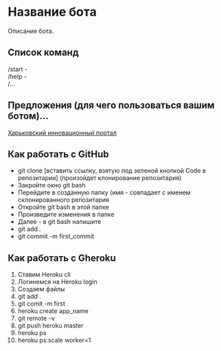 # Название бота
Описание бота.

## Список команд
/start -  
/help -  
/...  

## Предложения (для чего пользоваться вашим ботом)...

<a href = "https://innovations.kh.ua/">Харьковский инновационный портал</a>

## Как работать с GitHub
* git clone [вставить ссылку, взятую под зеленой кнопкой Code в репозитарии]    (произойдет клонирование репозитария)
* Закройте окно git bash
* Перейдите в созданную папку (имя - совпадает с именем склонированного репозитария
* Откройте git bash в этой папке
* Произведите изменения в папке
* Далее - в git bash напишите
* git add .
* git commit -m first_commit
## Как работать с Gheroku
1. Ставим Heroku cli
2. Логинемся на Heroku login
3. Создаем файлы 
4. git add .
5. git comit -m first 
6. heroku create app_name
7. git remote -v
8. git push heroku master
9. heroku ps
10. heroku ps:scale worker=1